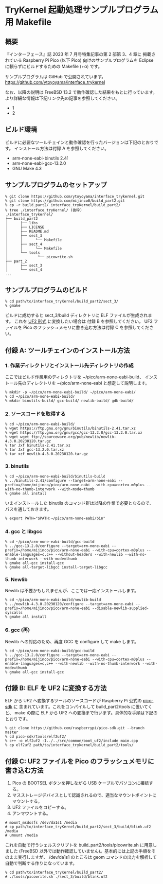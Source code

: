 # TryKernel 起動処理サンプルプログラム用 Makefile

## 概要

『インターフェース』誌 2023 年 7 月号特集記事の第 2 部第 3、4 章に
掲載されている Raspberry Pi Pico (以下 Pico) 向けのサンプルプログラムを
Eclipse に頼らずにビルドするための Makefile (+α) です。

サンプルプログラムは GitHub で公開されています。<br>
https://github.com/ytoyoyama/interface_trykernel

なお、以降の説明は FreeBSD 13.2 で動作確認した結果をもとに行っています。
より詳細な情報は下記リンク先の記事を参照してください。
- 1
- 2

## ビルド環境

ビルドに必要なツールチェインと動作確認を行ったバージョンは下記のとおりです。
インストール方法は付録 A を参照してください。

- arm-none-eabi-binutils 2.41
- arm-none-eabi-gcc-13.2.0
- GNU Make 4.3

## サンプルプログラムのセットアップ

```
% git clone https://github.com/ytoyoyama/interface_trykernel.git
% git clone https://github.com/mijinco0/build_part2.git
% cp -r build_part2/ interface_tryKernel/build_part2/
% tree ./interface_tryKernel/ (抜粋)
./interface_trykernel/
├── build_part2
│      ├── libs
│      ├── LICENSE
│      ├── README.md
│      ├── sect_3
│      │      └── Makefile
│      ├── sect_4
│      │      └── Makefile
│      └── tools
│              └── picowrite.sh
├── part_2
│      ├── sect_3
│      └── sect_4
...
```

## サンプルプログラムのビルド

```
% cd path/to/interface_tryKernel/build_part2/sect_3/
% gmake
```

ビルドに成功すると sect_3/build ディレクトリに ELF ファイルが生成されます。
これを [UF2 形式](https://github.com/microsoft/uf2) に変換したい場合は
付録 B を参照してください。
UF2 ファイルを Pico のフラッシュメモリに書き込む方法は付録 C を参照してください。

## 付録 A: ツールチェインのインストール方法

### 1. 作業ディレクトリとインストール先ディレクトリの作成

ここではビルド作業用のディレクトリを ~/pico/arm-none-eabi-build、
インストール先のディレクトリを ~/pico/arm-none-eabi と想定して説明します。

```
% mkdir -p ~/pico/arm-none-eabi-build/ ~/pico/arm-none-eabi/
% cd ~/pico/arm-none-eabi-build/
% mkdir binutils-build/ gcc-build/ newlib-build/ gdb-build/
```

### 2. ソースコードを取得する

```
% cd ~/pico/arm-none-eabi-build/
% wget https://ftp.gnu.org/gnu/binutils/binutils-2.41.tar.xz
% wget https://ftp.gnu.org/gnu/gcc/gcc-13.2.0/gcc-13.2.0.tar.xz
% wget wget ftp://sourceware.org/pub/newlib/newlib-4.3.0.20230120.tar.gz
% tar Jxf binutils-2.41.tar.xz
% tar Jxf gcc-13.2.0.tar.xz
% tar xzf newlib-4.3.0.20230120.tar.gz
```

### 3. binutils

```
% cd ~/pico/arm-none-eabi-build/binutils-build
% ../binutils-2.41/configure --target=arm-none-eabi --prefix=/home/mijinco/pico/arm-none-eabi --with-cpu=cortex-m0plus --with-no-thumb-interwork --with-mode=thumb
% gmake all install
```

いまインストールした binutils のコマンド群は以降の作業で必要となるので、
パスを通しておきます。

```
% export PATH="$PATH:~/pico/arm-none-eabi/bin"
```

### 4. gcc と libgcc

```
% cd ~/pico/arm-none-eabi-build/gcc-build
% ../gcc-13.2.0/configure --target=arm-none-eabi --prefix=/home/mijinco/pico/arm-none-eabi --with-cpu=cortex-m0plus --enable-languages=c,c++ --without-headers --with-newlib --with-no-thumb-interwork --with-mode=thumb
% gmake all-gcc install-gcc
% gmake all-target-libgcc install-target-libgcc
```
### 5. Newlib

Newlib は不要かもしれませんが、ここでは一応インストールします。

```
% cd ~/pico/arm-none-eabi-build/newlib-build
% ../newlib-4.3.0.20230120/configure --target=arm-none-eabi --prefix=/home/mijinco/pico/arm-none-eabi --disable-newlib-supplied-syscalls
% gmake all install
```

### 6. gcc (再)

Newlib への対応のため、再度 GCC を configure して make します。

```
% cd ~/pico/arm-none-eabi-build/gcc-build
% ../gcc-13.2.0/configure --target=arm-none-eabi --prefix=/home/mijinco/pico/arm-none-eabi --with-cpu=cortex-m0plus --enable-languages=c,c++ --with-newlib --with-no-thumb-interwork --with-mode=thumb
% gmake all-gcc install-gcc
```

## 付録 B: ELF を UF2 に変換する方法

ELF から UF2 へ変換するツールのソースコードが Raspberry Pi 公式の
[pico-sdk](https://github.com/raspberrypi/pico-sdk/) に
含まれています。これをコンパイルして build_part2/tools に置いてくと、
make の際に ELF から UF2 への変換まで行います。具体的な手順は下記のとおりです。

```
% git clone https://github.com/raspberrypi/pico-sdk.git --branch master
% cd pico-sdk/tools/elf2uf2/
% c++ -o elf2uf2 -I../../src/common/boot_uf2/include main.cpp
% cp elf2uf2 path/to/interface_trykernel/build_part2/tools/
```

## 付録 C: UF2 ファイルを Pico のフラッシュメモリに書き込む方法

1. Pico の BOOTSEL ボタンを押しながら USB ケーブルでパソコンに接続する。
2. マスストレージデバイスとして認識されるので、適当なマウントポイントにマウントする。
3. UF2 ファイルをコピーする。
4. アンマウントする。

```
# mount_msdosfs /dev/da1s1 /media
# cp path/to/interface_tryKernel/build_part2/sect_3/build/blink.uf2 /media
# umount /media
```

これを自動で行うシェルスクリプトを build_part2/tools/picowrite.sh に用意しました
(FreeBSD 以外では動作確認していません)。基本的には上記の手順をそのまま実行しますが、
/dev/da1s1 のところは geom コマンドの出力を解析して自動で判断する作りになっています。

```
% cd path/to/interface_tryKernel/build_part2/
# ./tools/picowrite.sh ./sect_3/build/blink.uf2
```
